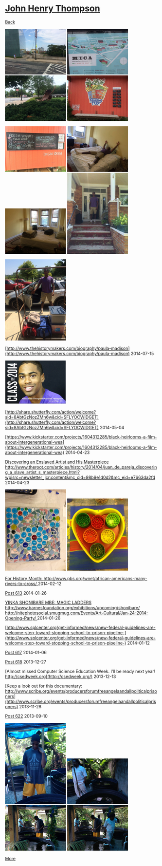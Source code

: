 # [John Henry Thompson](../README.md)

[Back](2014-08-01-1.md)

[![](../media/2014-08-01/Nile-move-in-8-thumb.jpg)](../posts/2014-08-01-9.md) [![](../media/2014-08-01/Nile-move-in-9-thumb.jpg)](../posts/2014-08-01-10.md) [![](../media/2014-08-01/Nile-move-in-10-thumb.jpg)](../posts/2014-08-01-11.md) [![](../media/2014-08-01/Nile-move-in-11-thumb.jpg)](../posts/2014-08-01-12.md)

[![](../media/2014-08-01/Nile-move-in-12-thumb.jpg)](../posts/2014-08-01-13.md) [![](../media/2014-08-01/Nile-move-in-13-thumb.jpg)](../posts/2014-08-01-14.md) [![](../media/2014-08-01/Nile-move-in-14-thumb.jpg)](../posts/2014-08-01-15.md) [![](../media/2014-08-01/Nile-move-in-15-thumb.jpg)](../posts/2014-08-01-16.md)

[![](../media/2014-08-01/Nile-move-in-16-thumb.jpg)](../posts/2014-08-01-17.md)

[http://www.thehistorymakers.com/biography/paula-madison](http://www.thehistorymakers.com/biography/paula-madison)
2014-07-15

[![](../media/2014-05-04/Timeline-Photos-thumb.jpg)](../posts/2014-05-04-1.md)

[http://share.shutterfly.com/action/welcome?sid=8AbtGzNozZMn6w&cid=SFLYOCWIDGET](http://share.shutterfly.com/action/welcome?sid=8AbtGzNozZMn6w&cid=SFLYOCWIDGET)
2014-05-04



[https://www.kickstarter.com/projects/1604312285/black-heirlooms-a-film-about-intergenerational-wea](https://www.kickstarter.com/projects/1604312285/black-heirlooms-a-film-about-intergenerational-wea)
2014-04-23



[Discovering an Enslaved Artist and His Masterpiece http://www.theroot.com/articles/history/2014/04/juan_de_pareja_discovering_a_slave_artist_s_masterpiece.html?wpisrc=newsletter_jcr:content&mc_cid=98b9e1d0d2&mc_eid=e7663da2fd ](http://www.theroot.com/articles/history/2014/04/juan_de_pareja_discovering_a_slave_artist_s_masterpiece.html?wpisrc=newsletter_jcr%3Acontent&mc_cid=98b9e1d0d2&mc_eid=e7663da2fd)
2014-04-23

[![](../media/2014-03-03/Heart-2-thumb.jpg)](../posts/2014-03-03-1.md) [![](../media/2014-03-03/Heart-2-IMG_2920-Version-2-thumb.jpg)](../posts/2014-03-03-2.md)

[For History Month: http://www.pbs.org/wnet/african-americans-many-rivers-to-cross/ ](http://www.pbs.org/wnet/african-americans-many-rivers-to-cross/)
2014-02-12



[Post 613](http://code.org/sharecertificate)
2014-01-26



[YINKA SHONIBARE MBE: MAGIC LADDERS http://www.barnesfoundation.org/exhibitions/upcoming/shonibare/ http://nitephotosocial.smugmug.com/Events/Art-Cultural/Jan-24-2014-Opening-Party/ ](http://www.barnesfoundation.org/exhibitions/upcoming/shonibare/)
2014-01-26



[http://www.splcenter.org/get-informed/news/new-federal-guidelines-are-welcome-step-toward-stopping-school-to-prison-pipeline-](http://www.splcenter.org/get-informed/news/new-federal-guidelines-are-welcome-step-toward-stopping-school-to-prison-pipeline-)
2014-01-12



[Post 617](http://www.thefederalistpapers.org/?p=12779)
2014-01-06



[Post 618](http://www.nytimes.com/news/the-lives-they-lived/2013/12/21/red-burns/)
2013-12-27



[Almost missed Computer Science Education Week. I'll be ready next year! http://csedweek.org](http://csedweek.org/)
2013-12-13



[Keep a look out for this documentary: http://www.scribe.org/events/producersforumfreeangelaandallpoliticalprisoners](http://www.scribe.org/events/producersforumfreeangelaandallpoliticalprisoners)
2013-11-28



[Post 622](http://www.ucsusa.org/food_and_agriculture/solutions/expand-healthy-food-access/11-trillion-reward.html)
2013-09-10

[![](../media/2013-09-02/Aquatic-Paradise-thumb.jpg)](../posts/2013-09-02-1.md) [![](../media/2013-09-02/Aquatic-Paradise-1-thumb.jpg)](../posts/2013-09-02-2.md) [![](../media/2013-09-02/Aquatic-Paradise-2-thumb.jpg)](../posts/2013-09-02-3.md) [![](../media/2013-09-02/Aquatic-Paradise-3-thumb.jpg)](../posts/2013-09-02-4.md)

[More](2013-09-02-2.md)